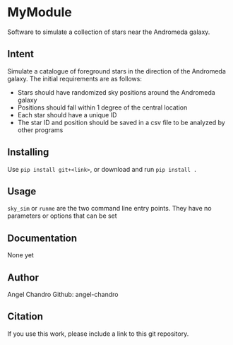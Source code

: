 # MyModule
Software to simulate a collection of stars near the Andromeda galaxy.

## Intent
Simulate a catalogue of foreground stars in the direction of the Andromeda galaxy. The initial requirements are as follows:
- Stars should have randomized sky positions around the Andromeda galaxy
-  Positions should fall within 1 degree of the central location
-  Each star should have a unique ID
-  The star ID and position should be saved in a csv file to be analyzed by other programs

## Installing
Use `pip install git+<link>`, or download and run `pip install .`

## Usage
`sky_sim` or `runme` are the two command line entry points.
They have no parameters or options that can be set

## Documentation
None yet

## Author
Angel Chandro Github: angel-chandro

## Citation
If you use this work, please include a link to this git repository.